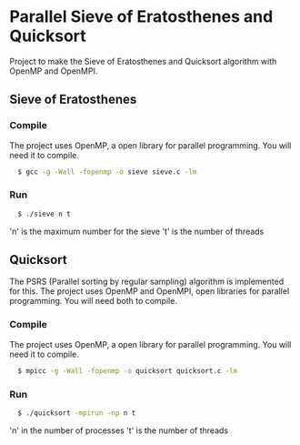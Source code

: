 # Parallel Sieve of Eratosthenes and Quicksort
Project to make the Sieve of Eratosthenes and Quicksort algorithm with OpenMP and OpenMPI.

## Sieve of Eratosthenes

### Compile

The project uses OpenMP, a open library for parallel programming. You will need it to compile.

```bash
  $ gcc -g -Wall -fopenmp -o sieve sieve.c -lm
```

### Run

```bash
  $ ./sieve n t
```

'n' is the maximum number for the sieve
't' is the number of threads

## Quicksort

The PSRS (Parallel sorting by regular sampling) algorithm is implemented for this.
The project uses OpenMP and OpenMPI, open libraries for parallel programming. You will need both to compile.

### Compile

The project uses OpenMP, a open library for parallel programming. You will need it to compile.

```bash
  $ mpicc -g -Wall -fopenmp -o quicksort quicksort.c -lm
```

### Run

```bash
  $ ./quicksort -mpirun -np n t
```

'n' in the number of processes
't' is the number of threads
